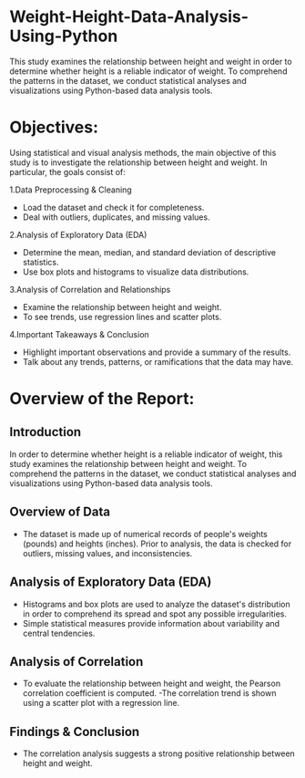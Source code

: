 # Weight-Height-Data-Analysis-Using-Python
This study examines the relationship between height and weight in order to determine whether height is a reliable indicator of weight. To comprehend the patterns in the dataset, we conduct statistical analyses and visualizations using Python-based data analysis tools.

# Objectives: 
Using statistical and visual analysis methods, the main objective of this study is to investigate the relationship between height and weight. In particular, the goals consist of:

1.Data Preprocessing & Cleaning
- Load the dataset and check it for completeness.
- Deal with outliers, duplicates, and missing values.

2.Analysis of Exploratory Data (EDA)
- Determine the mean, median, and standard deviation of descriptive statistics.
- Use box plots and histograms to visualize data distributions.

3.Analysis of Correlation and Relationships
- Examine the relationship between height and weight.
- To see trends, use regression lines and scatter plots.

4.Important Takeaways & Conclusion
- Highlight important observations and provide a summary of the results.
- Talk about any trends, patterns, or ramifications that the data may have.

# Overview of the Report: 
## Introduction
In order to determine whether height is a reliable indicator of weight, this study examines the relationship between height and weight. To comprehend the patterns in the dataset, we conduct statistical analyses and visualizations using Python-based data analysis tools.

## Overview of Data
- The dataset is made up of numerical records of people's weights (pounds) and heights (inches). Prior to analysis, the data is checked for outliers, missing values, and inconsistencies.

## Analysis of Exploratory Data (EDA)
- Histograms and box plots are used to analyze the dataset's distribution in order to comprehend its spread and spot any possible irregularities.
- Simple statistical measures provide information about variability and central tendencies.

## Analysis of Correlation
- To evaluate the relationship between height and weight, the Pearson correlation coefficient is computed.
-The correlation trend is shown using a scatter plot with a regression line.

## Findings & Conclusion
- The correlation analysis suggests a strong positive relationship between height and weight.




